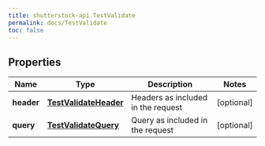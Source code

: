 ```yaml
---
title: shutterstock-api.TestValidate
permalink: docs/TestValidate
toc: false
---
```




## Properties

Name | Type | Description | Notes
------------ | ------------- | ------------- | -------------
**header** | [**TestValidateHeader**](TestValidateHeader) | Headers as included in the request | [optional] 
**query** | [**TestValidateQuery**](TestValidateQuery) | Query as included in the request | [optional] 


